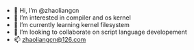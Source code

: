 - 👋 Hi, I’m @zhaoliangcn
- 👀 I’m interested in compiler and os kernel
- 🌱 I’m currently learning kernel filesystem
- 💞️ I’m looking to collaborate on script language developement
- 📫 zhaoliangcn@126.com 

<!---
zhaoliangcn/zhaoliangcn is a ✨ special ✨ repository because its `README.md` (this file) appears on your GitHub profile.
You can click the Preview link to take a look at your changes.
--->

